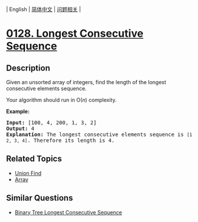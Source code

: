 
| English | [简体中文](README.md) | [问题相关](QUESTION.md) |
# [0128. Longest Consecutive Sequence](https://leetcode-cn.com/problems/longest-consecutive-sequence/)
## Description
<p>Given an unsorted array of integers, find the length of the longest consecutive elements sequence.</p>

<p>Your algorithm should run in O(<em>n</em>) complexity.</p>

<p><strong>Example:</strong></p>

<pre>
<strong>Input:</strong>&nbsp;[100, 4, 200, 1, 3, 2]
<strong>Output:</strong> 4
<strong>Explanation:</strong> The longest consecutive elements sequence is <code>[1, 2, 3, 4]</code>. Therefore its length is 4.
</pre>

## Related Topics
- [Union Find](https://leetcode-cn.com/tag/union-find)
- [Array](https://leetcode-cn.com/tag/array)
## Similar Questions
- [Binary Tree Longest Consecutive Sequence](../0298/README_EN.md)

